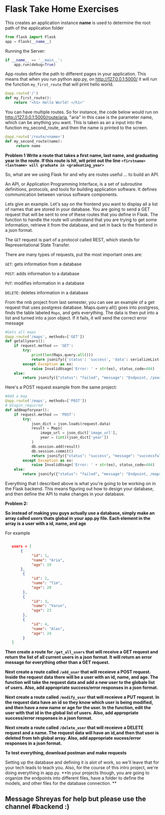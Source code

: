 # Flask Take Home Exercises

This creates an application instance
__name__ is used to determine the root path of the application folder

```python
from flask import Flask
app = Flask(__name__)
```

Running the Server:

```python
if __name__ == '__main__':
	app.run(debug=True)
```

App routes define the path to different pages in your application. This means that when you run python app.py, on http://127.0.0.1:5000/ it will run the function `my_first_route` that will print hello world. 
```python
@app.route('/')
def my_first_route():
	return "<h1> Hello World! </h1>"
```
You can have multiple routes. So for instance, the code below would run on http://127.0.0.1:5000/route/aria,
"aria" in this case is the parameter name, which can be anything you want. This is taken as an a input into the function my_second_route, and then the name is printed to the screen. 

```python
@app.route('/route/<name>')
def my_second_route(name):
     return name
```

**Problem 1**
**Write a route that takes a first name, last name, and graduating year in the route. If this route is hit, wit print out the line `<firstname> <lastname> will graduate in <graduating_year>`**


So, what are we using Flask for and why are routes useful ... to build an API.

An API, or Application Programming Interface, is a set of subroutine definitions, protocols, and tools for building application software. It defines communication between various software components. 

Lets give an example. Let's say on the frontend you want to display all a list of names that are stored in your database. You are going to send a GET request that will be sent to one of these routes that you define in Flask. The function to handle the route will understand that you are trying to get some information, retrieve it from the database, and set in back to the frontend in a json format. 


The `GET` request is part of a protocol called REST, which stands for Representational State Transfer. 

There are many types of requests, put the most important ones are: 

`GET`: gets information from a database

`POST`: adds information to a database

`PUT`: modifies information in a database

`DELETE`: deletes information in a database

From the nnb project from last semester, you can see an example of a get request that uses postgress database. Maps.query.all() goes into postgress, finds the table labeled `Maps`, and gets everything. The data is then put into a list and turned into a json object. If it fails, it will send the correct error message
```python
#Gets all maps
@app.route('/maps', methods=['GET'])
def getallyears():
    if request.method == 'GET':
        try:
            print(len(Maps.query.all()))
            return jsonify({'status': 'success', 'data': serializeList((Maps.query.all()))})
        except Exception as ex:
            raise InvalidUsage('Error: ' + str(ex), status_code=404)
    else:
        return jsonify({"status": "failed", "message": "Endpoint, /years, needs a GET request"})
```

Here's a POST request example from the same project: 
```python
#Add a map
@app.route('/maps', methods=['POST'])
# @login_required
def addmapforyear():
    if request.method == 'POST':
        try:
            json_dict = json.loads(request.data)
            result = Maps(
                image_url = json_dict['image_url'],
                year = (int)(json_dict['year'])
            )
            db.session.add(result)
            db.session.commit()
            return jsonify({"status": "success", "message": "successfully added maps and year"})
        except Exception as ex:
            raise InvalidUsage('Error: ' + str(ex), status_code=404)
    else:
        return jsonify({"status": "failed", "message": "Endpoint, /maps, needs a GET or POST request"})
```

Everything that I described above is what you're going to be working on in the Flask backend. This means figuring out how to design your database, and then define the API to make changes in your database. 



**Problem 2:**

**So instead of making you guys actually use a database, simply make an array called *users* thats global in your app.py file. Each element in the array is a user with a id, name, and age**

For example 
```json

   users = [
       {
            "id": 1,
            "name": "Aria", 
            "age": 19
       }, 
        {
            "id": 2,
            "name": "Tim", 
            "age": 20
        }, 
        {
            "id": 3,
            "name": "Varun", 
            "age": 23
        }, 
        {
            "id": 4,
            "name": "Alex", 
            "age": 24
        } 
   ] 
```

**Then create a route for `/get_all_users` that will receive a GET request and return the list of all current users in a json format. It will return an error message for everything other than a GET request.**

**Next create a route called `/add_user` that will receieve a POST request. Inside the request data there will be a user with an id, name, and age. The function will take the request data and add a new user to the globale list of users. Also, add appropriate success/error responses in a json format.**

**Next create a route called `/modify_user` that will receieve a PUT request. In the request data have an id so they know which user is being modified, and then have a new name or age for the user. In the function, edit the user with that id in the global list of users. Also, add appropriate success/error responses in a json format.**

**Next create a route called `/delete_user` that will receieve a DELETE request and a name. The request data will have an id,and then that user is deleted from teh global array. Also, add appropriate sucess/error responses in a json format.**

**To test everything, download postman and make requests**

Setting up the database and defining it is alot of work, so we'll leave that for your tech leads to teach you. Also, for the course of this intro project, we're doing everything in app.py. **In your projects though, you are going to organize the endpoints into different files, have a folder to define the models, and other files for the database connection. **


## Message Shreyas for help but please use the channel #backend :)
